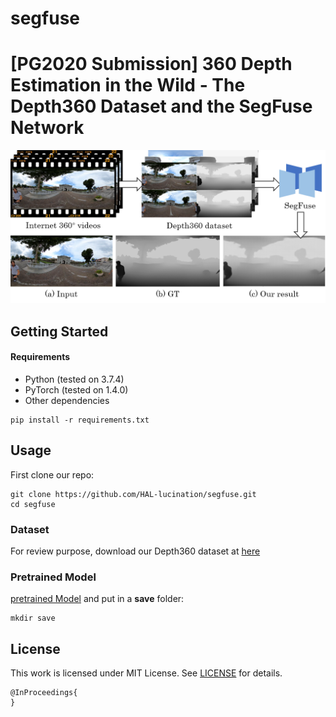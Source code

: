 # segfuse

# [PG2020 Submission] 360 Depth Estimation in the Wild - The Depth360 Dataset and the SegFuse Network

<p align='center'>
<img src='src/teaser.png'>
</p>

## Getting Started
#### Requirements
- Python (tested on 3.7.4)
- PyTorch (tested on 1.4.0)
- Other dependencies
```
pip install -r requirements.txt
```

## Usage
First clone our repo:
```
git clone https://github.com/HAL-lucination/segfuse.git
cd segfuse
```

### Dataset
For review purpose, download our Depth360 dataset at [here](https://drive.google.com/file/d/1460RBiV_YwuYSxqOeBh7qfuYu2HCvw8D/view?usp=sharing)

### Pretrained Model
[pretrained Model](https://drive.google.com/file/d/1EOEfyVuaJC1k5xAtqG37yXHxN-LnxA2n/view?usp=sharing) and put in a **save** folder:
```
mkdir save
```

## License
This work is licensed under MIT License. See [LICENSE](LICENSE) for details. 


```
@InProceedings{
}
```

